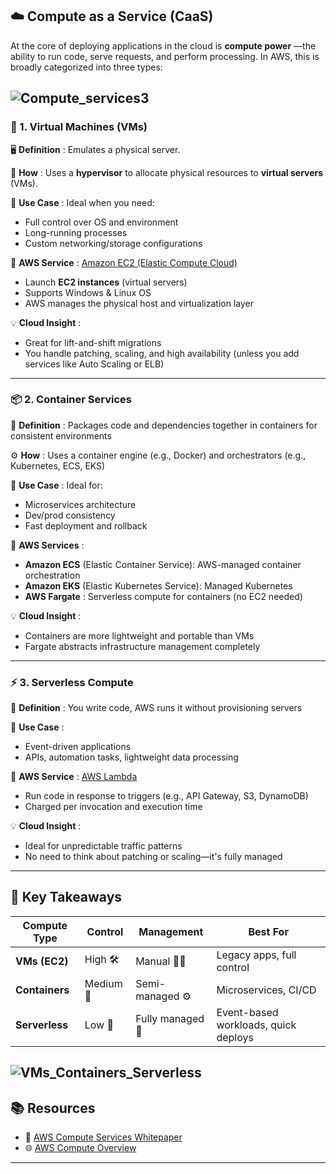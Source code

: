 ## ☁️ Compute as a Service (CaaS)

At the core of deploying applications in the cloud is  **compute power** —the ability to run code, serve requests, and perform processing. In AWS, this is broadly categorized into three types:

![Compute_services3](../Visuals/Compute_services3.jpg)
---

### 🔢 1. **Virtual Machines (VMs)**

🖥️  **Definition** : Emulates a physical server.

🔧  **How** : Uses a **hypervisor** to allocate physical resources to **virtual servers** (VMs).

📌  **Use Case** : Ideal when you need:

* Full control over OS and environment
* Long-running processes
* Custom networking/storage configurations

🚀  **AWS Service** : [Amazon EC2 (Elastic Compute Cloud)](https://aws.amazon.com/ec2/)

* Launch **EC2 instances** (virtual servers)
* Supports Windows & Linux OS
* AWS manages the physical host and virtualization layer

💡  **Cloud Insight** :

* Great for lift-and-shift migrations
* You handle patching, scaling, and high availability (unless you add services like Auto Scaling or ELB)

---

### 📦 2. **Container Services**

📂  **Definition** : Packages code and dependencies together in containers for consistent environments

⚙️  **How** : Uses a container engine (e.g., Docker) and orchestrators (e.g., Kubernetes, ECS, EKS)

📌  **Use Case** : Ideal for:

* Microservices architecture
* Dev/prod consistency
* Fast deployment and rollback

🚀  **AWS Services** :

* **Amazon ECS** (Elastic Container Service): AWS-managed container orchestration
* **Amazon EKS** (Elastic Kubernetes Service): Managed Kubernetes
* **AWS Fargate** : Serverless compute for containers (no EC2 needed)

💡  **Cloud Insight** :

* Containers are more lightweight and portable than VMs
* Fargate abstracts infrastructure management completely

---

### ⚡ 3. **Serverless Compute**

🧠  **Definition** : You write code, AWS runs it without provisioning servers

📌  **Use Case** :

* Event-driven applications
* APIs, automation tasks, lightweight data processing

🚀  **AWS Service** : [AWS Lambda](https://aws.amazon.com/lambda/)

* Run code in response to triggers (e.g., API Gateway, S3, DynamoDB)
* Charged per invocation and execution time

💡  **Cloud Insight** :

* Ideal for unpredictable traffic patterns
* No need to think about patching or scaling—it's fully managed

---

## 🧠 Key Takeaways

| Compute Type         | Control   | Management        | Best For                             |
| -------------------- | --------- | ----------------- | ------------------------------------ |
| **VMs (EC2)**  | High 🛠️ | Manual 🤹‍♂️   | Legacy apps, full control            |
| **Containers** | Medium 🧩 | Semi-managed ⚙️ | Microservices, CI/CD                 |
| **Serverless** | Low 🧬    | Fully managed 🧠  | Event-based workloads, quick deploys |

![VMs_Containers_Serverless](../Visuals/VMs_Containers_Serverless.png)
---

## 📚 Resources

* 📄 [AWS Compute Services Whitepaper]()
* 🌐 [AWS Compute Overview](https://aws.amazon.com/products/compute/)

---
